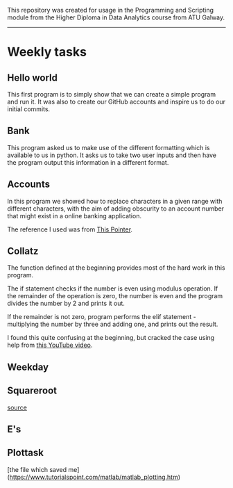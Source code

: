 
This repository was created for usage in the Programming and Scripting module from the Higher Diploma in Data Analytics course from ATU Galway.

---

# Weekly tasks
## Hello world
This first program is to simply show that we can create a simple program and run it.
It was also to create our GitHub accounts and inspire us to do our initial commits.

## Bank
This program asked us to make use of the different formatting which is available to us in python. It asks us to take two user inputs and then have the program output this information in a different format.

## Accounts
In this program we showed how to replace characters in a given range with different characters, with the aim of adding obscurity to an account number that might exist in a online banking application.

The reference I used was from [This Pointer](https://thispointer.com/replace-first-n-characters-from-a-string-in-python/).

## Collatz
The function defined at the beginning provides most of the hard work in this program.

The if statement checks if the number is even using modulus operation. If the remainder of the operation is zero, the number is even and the program divides the number by 2 and prints it out.

If the remainder is not zero, program performs the elif statement - multiplying the number by three and adding one, and prints out the result.

I found this quite confusing at the beginning, but cracked the case using help from [this YouTube video](https://www.youtube.com/watch?v=lAp_5qTdOhM).

## Weekday


## Squareroot

[source](https://www.geeksforgeeks.org/find-root-of-a-number-using-newtons-method/)

## E's

## Plottask

[the file which saved me] (https://www.tutorialspoint.com/matlab/matlab_plotting.htm)
